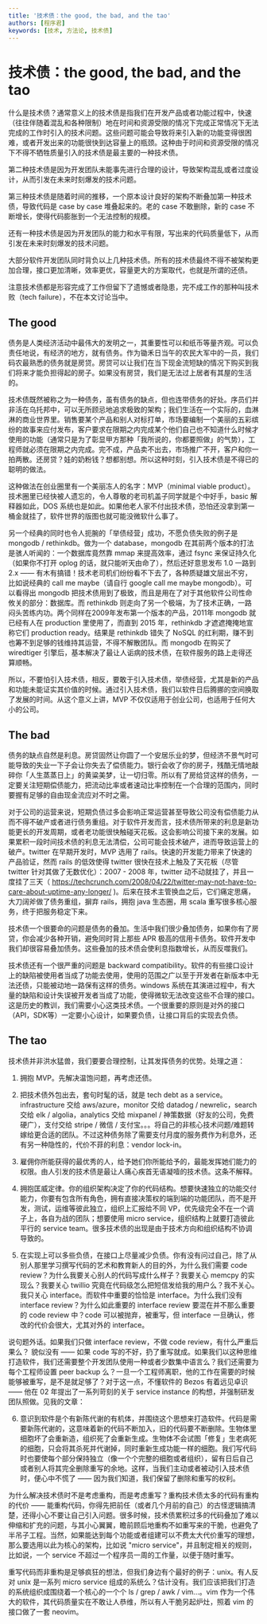 ```yaml
---
title: '技术债：the good, the bad, and the tao'
authors: [程序君]
keywords: [技术, 方法论, 技术债]
---
```


# 技术债：the good, the bad, and the tao

什么是技术债？通常意义上的技术债是指我们在开发产品或者功能过程中，快速（往往伴随着混乱和各种限制）地在时间和资源受限的情况下完成正常情况下无法完成的工作时引入的技术问题。这些问题可能会导致将来引入新的功能变得很困难，或者开发出来的功能很快到达容量上的瓶颈。这种由于时间和资源受限的情况下不得不牺牲质量引入的技术债是最主要的一种技术债。

第二种技术债是因为开发团队未能事先进行合理的设计，导致架构混乱或者过度设计，从而引发在未来时刻爆发的技术问题。

第三种技术债是随着时间的推移，一个原本设计良好的架构不断叠加第一种技术债，导致代码是 case by case 堆叠起来的。老的 case 不敢删除，新的 case 不断增长，使得代码膨胀到一个无法控制的规模。

还有一种技术债是因为开发团队的能力和水平有限，写出来的代码质量低下，从而引发在未来时刻爆发的技术问题。

大部分软件开发团队同时背负以上几种技术债。所有的技术债最终不得不被架构更加合理，接口更加清晰，效率更优，容量更大的方案取代，也就是所谓的还债。

注意技术债都是形容完成了工作但留下了遗憾或者隐患，完不成工作的那种叫技术败（tech failure），不在本文讨论当中。

## The good

债务是人类经济活动中最伟大的发明之一，其重要性可以和纸币等量齐观。可以负责任地说，有经济的地方，就有债务。作为锄禾日当午的农民大军中的一员，我们码农最熟悉的债务就是房贷。房贷可以让我们在当下现金流短缺的情况下购买到我们将来才能负担得起的房子。如果没有房贷，我们是无法过上居者有其屋的生活的。

技术债既然被称之为一种债务，虽有债务的缺点，但也连带债务的好处。序员们并非活在乌托邦中，可以无所顾忌地追求极致的架构；我们生活在一个实际的，血淋淋的商业世界里。销售要某个产品和别人对标打单，市场要编制一个美丽的五彩缤纷的故事来应付发布，客户要求在限期之内完成某个他们自己也不知道什么时候才使用的功能（通常只是为了彰显甲方那种「我所说的，你都要照做」的气势），工程师就必须在限期之内完成。完不成，产品卖不出去，市场推广不开，客户和你一拍两散。还房贷？娃的奶粉钱？想都别想。所以这种时刻，引入技术债是不得已的聪明的做法。

这种做法在创业圈里有一个美丽冻人的名字：MVP（minimal viable product）。技术圈里已经快被人遗忘的，令人尊敬的老司机盖子同学就是个中好手，basic 解释器如此，DOS 系统也是如此。如果他老人家不付出技术债，恐怕还没拿到第一桶金就挂了，软件世界的版图也就可能没微软什么事了。

另一个经典的同时也令人扼腕的「举债经营」成功，不愿负债失败的例子是 mongodb / rethinkdb。做为一个 database，mongodb 在其前两个版本的打法是骇人听闻的：一个数据库竟然靠 mmap 来提高效率，通过 fsync 来保证持久化（如果你不打开 oplog 的话，就只能听天由命了），然后还好意思发布 1.0 一路到 2.x —— 有木有搞错！技术老司机们纷纷看不下去了，各种质疑雄文层出不穷，比如说经典的 call me maybe（请自行 google call me maybe mongodb）。可以看得出 mongodb 把技术债用到了极致，而且是用在了对于其他软件公司性命攸关的部分：数据库。而 rethinkdb 则走向了另一个极端，为了技术正确，一路闷头苦练内功。两个同样在2009年发布第一个版本的产品，2011年 mongodb 就已经有人在 production 里使用了，而直到 2015 年，rethinkdb 才遮遮掩掩地宣称它们 production ready。结果是 rethinkdb 错失了 NoSQL 的红利期，赚不到也筹不到足够的钱维持其运营，不得不解散团队。而 mongodb 在购买了 wiredtiger 引擎后，基本解决了最让人诟病的技术债，在软件服务的路上走得还算顺畅。

所以，不要怕引入技术债，相反，要敢于引入技术债，举债经营，尤其是新的产品和功能未能证实其价值的时候。通过引入技术债，我们以软件日后腾挪的空间换取了发展的时间。从这个意义上讲，MVP 不仅仅适用于创业公司，也适用于任何大小的公司。

## The bad

债务的缺点自然是利息。房贷固然让你圆了一个安居乐业的梦，但经济不景气时可能导致的失业一下子会让你失去了偿债能力。银行会收了你的房子，残酷无情地敲碎你「人生蒸蒸日上」的黄粱美梦，让一切归零。所以有了房给贷这样的债务，一定要关注短期偿债能力，把流动比率或者速动比率控制在一个合理的范围内，同时要握有足够的自由现金流应对不时之需。

对于公司的运营来说，短期负债过多会影响正常运营甚至导致公司没有偿债能力从而不得不破产或者进行债务重组。对于软件开发而言，技术债所带来的利息是新功能更长的开发周期，或者老功能很快触碰天花板。这会影响公司接下来的发展。如果累积一段时间技术债的利息无法清偿，公司可能会技术破产，进而导致运营上的破产。twitter 在早期开发时，MVP 选用了 rails。快速的开发能力带来了快速的产品验证，然而 rails 的低效使得 twitter 很快在技术上触及了天花板（尽管 twitter 针对其做了无数优化）：2007 - 2008 年，twitter 动不动就挂了，并且一度挂了三天（ https://techcrunch.com/2008/04/22/twitter-may-not-have-to-care-about-uptime-any-longer/ )。后来在技术主管换血之后，它们痛定思痛，大刀阔斧做了债务重组，摒弃 rails，拥抱 java 生态圈，用 scala 重写很多核心服务，终于把服务稳定下来。

技术债一个很要命的问题是债务的叠加。生活中我们很少叠加债务，如果你有了房贷，你会减少各种开销，避免同时背上那些 APR 极高的信用卡债务。软件开发中我们却很容易叠加债务。这些叠加的技术债会使利息指数增长，从而反噬我们。

技术债还有一个很严重的问题是 backward compatibility。软件的有些接口设计上的缺陷被使用者当成了功能去使用，使用的范围之广以至于开发者在新版本中无法还债，只能被动地一路保有这样的债务。windows 系统在其演进过程中，有大量的缺陷和设计失误被开发者当成了功能，使得微软无法改变这些不合理的接口。这是历史的教训，我们需要小心这类技术债。一个很重要的原则是对外的接口（API，SDK等）一定要小心设计，如果要负债，让接口背后的实现去负债。

## The tao

技术债并非洪水猛兽，我们要要合理控制，让其发挥债务的优势。处理之道：

1) 拥抱 MVP。先解决温饱问题，再考虑还债。

2) 把技术债外包出去，套句时髦的话，就是 tech debt as a service。infrastructure 交给 aws/azure，monitor 交给 datadog / newrelic，search 交给 elk / algolia，analytics 交给 mixpanel / 神策数据（好友的公司，免费硬广），支付交给 stripe / 微信 / 支付宝。。。将自己的非核心技术问题/难题转嫁给更合适的团队。不过这种债务除了需要支付月度的服务费作为利息外，还有另一种隐性的，代价不菲的利息：vendor lock-in。

3) 雇佣你所能获得的最优秀的人，给予她们你所能给予的，最能发挥她们能力的权限。由人引发的技术债是最让人痛心疾首无语凝噎的技术债。这条不解释。

4) 拥抱匡威定律。你的组织架构决定了你的代码结构。想要快速独立的功能交付能力，你要有包含所有角色，拥有直接决策权的端到端的功能团队，而不是开发，测试，运维等彼此独立，组织上汇报给不同 VP，优先级完全不在一个调子上，各自为战的团队；想要使用 micro service，组织结构上就要打造彼此平行的 service team。很多技术债的出现是由于技术方向和组织结构不协调导致的。

5) 在实现上可以多些负债，在接口上尽量减少负债。你有没有问过自己，除了从别人那里学习撰写代码的艺术和教育新人的目的外，为什么我们需要 code review？为什么我要关心别人的代码写成什么样子？我要关心 memcpy 的实现么？我要关心 twillio 究竟在代码级怎么把短信发给我的用户么？我不关心。我只关心 interface。而软件中重要的恰恰是 interface。为什么我们没有interface review？为什么如此重要的 interface review 要混在并不那么重要的 code review 中？code 可以被抛弃，被重写，但 interface 一旦确认，修改的代价会很大，尤其对外的 interface。

说句题外话。如果我们只做 interface review，不做 code review，有什么严重后果么？ 貌似没有 —— 如果 code 写的不好，扔了重写就成。如果我们以这种思维打造软件，我们还需要整个开发团队使用一种或者少数集中语言么？我们还需要为每个工程师设置 peer backup 么？一旦一个工程师离职，他的工作在需要的时候能够被重写，是不是就足够了？对于这一点，不懂软件的 Bezos 有着远见卓识 —— 他在 02 年提出了一系列苛刻的关于 service instance 的构想，并强制研发团队照做。见我的文章：

6) 意识到软件是个有新陈代谢的有机体，并围绕这个思想来打造软件。代码是需要新陈代谢的，这意味着新的代码不断加入，旧的代码要不断删除。生物体里细胞坏了会重新造，组织死了会重新生成。生物体不会试图「修复」生老病死的细胞，只会将其杀死并代谢掉，同时重新生成功能一样的细胞。我们写代码时也要使每个部分保持独立（像一个个完整的细胞或者组织），留有日后自己或者别人将其完全删除重写的余地。这样，当我们主动或者被动引入技术债时，便心中不慌了 —— 因为我们知道，我们保留了删除和重写的权利。

为什么解决技术债时不是考虑重构，而是考虑重写？重构技术债太多的代码有重构的代价 —— 能重构代码，你得先把前任（或者几个月前的自己）的古怪逻辑搞清楚，还得小心不要让自己引入问题。很多时候，技术债累积过多的代码叠加了难以伸缩和扩充的问题，与其小心翼翼，瞻前顾后地重构不如重写来的干脆，也避免了半吊子工程。当然，如果能达到每个功能或者组建可以不费太大代价重写的理想，那么要选用以此为核心的架构，比如说 "micro service"，并且制定相关的规则，比如说，一个 service 不超过一个程序员一周的工作量，以便于随时重写。

重写代码而非重构是足够疯狂的想法，但我们身边有个最好的例子：unix。有人反对 unix 是一系列 micro service 组成的系统么？估计没有。我们应该把我们打造的系统组织成围绕着一个核心的一个个 ls / grep / awk / vim...。vim 作为一个伟大的软件，其代码质量实在不敢让人恭维，所以有人干脆另起炉灶，照着 vim 的接口做了一套 neovim。
